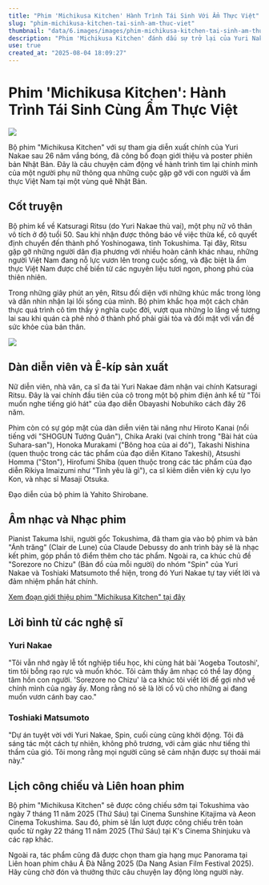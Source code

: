 ```yaml
---
title: "Phim 'Michikusa Kitchen' Hành Trình Tái Sinh Với Ẩm Thực Việt"
slug: "phim-michikusa-kitchen-tai-sinh-am-thuc-viet"
thumbnail: "data/6.images/images/phim-michikusa-kitchen-tai-sinh-am-thuc-viet.webp"
description: "Phim 'Michikusa Kitchen' đánh dấu sự trở lại của Yuri Nakae, kể về hành trình tìm lại bản thân qua cuộc gặp gỡ con người và ẩm thực Việt Nam."
use: true
created_at: "2025-08-04 18:09:27"
---
```


# Phim 'Michikusa Kitchen': Hành Trình Tái Sinh Cùng Ẩm Thực Việt

![](/images/20250804-00010001-otocoto-000-1-view.webp)

Bộ phim "Michikusa Kitchen" với sự tham gia diễn xuất chính của Yuri Nakae sau 26 năm vắng bóng, đã công bố đoạn giới thiệu và poster phiên bản Nhật Bản. Đây là câu chuyện cảm động về hành trình tìm lại chính mình của một người phụ nữ thông qua những cuộc gặp gỡ với con người và ẩm thực Việt Nam tại một vùng quê Nhật Bản.

## Cốt truyện

Bộ phim kể về Katsuragi Ritsu (do Yuri Nakae thủ vai), một phụ nữ vô thân vô tích ở độ tuổi 50. Sau khi nhận được thông báo về việc thừa kế, cô quyết định chuyển đến thành phố Yoshinogawa, tỉnh Tokushima. Tại đây, Ritsu gặp gỡ những người dân địa phương với nhiều hoàn cảnh khác nhau, những người Việt Nam đang nỗ lực vươn lên trong cuộc sống, và đặc biệt là ẩm thực Việt Nam được chế biến từ các nguyên liệu tươi ngon, phong phú của thiên nhiên.

Trong những giây phút an yên, Ritsu đối diện với những khúc mắc trong lòng và dần nhìn nhận lại lối sống của mình. Bộ phim khắc họa một cách chân thực quá trình cô tìm thấy ý nghĩa cuộc đời, vượt qua những lo lắng về tương lai sau khi quán cà phê nhỏ ở thành phố phải giải tỏa và đối mặt với vấn đề sức khỏe của bản thân.

![](/images/20250804-00010000-kinejun-001-1-view.webp)

## Dàn diễn viên và Ê-kíp sản xuất

Nữ diễn viên, nhà văn, ca sĩ đa tài Yuri Nakae đảm nhận vai chính Katsuragi Ritsu. Đây là vai chính đầu tiên của cô trong một bộ phim điện ảnh kể từ "Tôi muốn nghe tiếng gió hát" của đạo diễn Obayashi Nobuhiko cách đây 26 năm.

Phim còn có sự góp mặt của dàn diễn viên tài năng như Hiroto Kanai (nổi tiếng với "SHOGUN Tướng Quân"), Chika Araki (vai chính trong "Bài hát của Suhara-san"), Honoka Murakami ("Bông hoa của ai đó"), Takashi Nishina (quen thuộc trong các tác phẩm của đạo diễn Kitano Takeshi), Atsushi Homma ("Ston"), Hirofumi Shiba (quen thuộc trong các tác phẩm của đạo diễn Rikiya Imaizumi như "Tình yêu là gì"), ca sĩ kiêm diễn viên kỳ cựu Iyo Kon, và nhạc sĩ Masaji Otsuka.

Đạo diễn của bộ phim là Yahito Shirobane.

## Âm nhạc và Nhạc phim

Pianist Takuma Ishii, người gốc Tokushima, đã tham gia vào bộ phim và bản "Ánh trăng" (Clair de Lune) của Claude Debussy do anh trình bày sẽ là nhạc kết phim, góp phần tô điểm thêm cho tác phẩm. Ngoài ra, ca khúc chủ đề "Sorezore no Chizu" (Bản đồ của mỗi người) do nhóm "Spin" của Yuri Nakae và Toshiaki Matsumoto thể hiện, trong đó Yuri Nakae tự tay viết lời và đảm nhiệm phần hát chính.

[Xem đoạn giới thiệu phim "Michikusa Kitchen" tại đây](https://www.youtube.com/watch?v=PT4FQgfUDGk)

## Lời bình từ các nghệ sĩ

### Yuri Nakae

"Tôi vẫn nhớ ngày lễ tốt nghiệp tiểu học, khi cùng hát bài 'Aogeba Toutoshi', tim tôi bỗng rạo rực và muốn khóc. Tôi cảm thấy âm nhạc có thể lay động tâm hồn con người. 'Sorezore no Chizu' là ca khúc tôi viết lời để gợi nhớ về chính mình của ngày ấy. Mong rằng nó sẽ là lời cổ vũ cho những ai đang muốn vươn cánh bay cao."

### Toshiaki Matsumoto

"Dự án tuyệt vời với Yuri Nakae, Spin, cuối cùng cũng khởi động. Tôi đã sáng tác một cách tự nhiên, không phô trương, với cảm giác như tiếng thì thầm của gió. Tôi mong rằng mọi người cũng sẽ cảm nhận được sự thoải mái này."

## Lịch công chiếu và Liên hoan phim

Bộ phim "Michikusa Kitchen" sẽ được công chiếu sớm tại Tokushima vào ngày 7 tháng 11 năm 2025 (Thứ Sáu) tại Cinema Sunshine Kitajima và Aeon Cinema Tokushima. Sau đó, phim sẽ lần lượt được công chiếu trên toàn quốc từ ngày 22 tháng 11 năm 2025 (Thứ Sáu) tại K's Cinema Shinjuku và các rạp khác.

Ngoài ra, tác phẩm cũng đã được chọn tham gia hạng mục Panorama tại Liên hoan phim châu Á Đà Nẵng 2025 (Da Nang Asian Film Festival 2025). Hãy cùng chờ đón và thưởng thức câu chuyện lay động lòng người này.